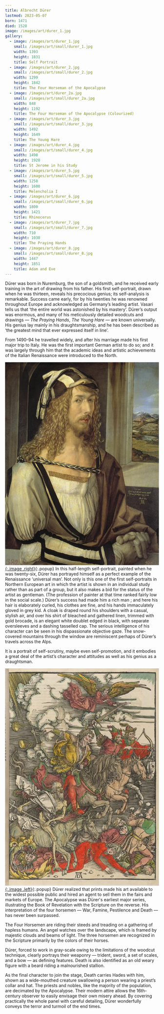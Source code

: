 ```yaml
---
title: Albrecht Dürer
lastmod: 2023-05-07
born: 1471
died: 1528
image: /images/art/durer_1.jpg
gallery:
  - image: /images/art/durer_1.jpg
    small: /images/art/small/durer_1.jpg
    width: 1393
    height: 1831
    title: Self Portrait
  - image: /images/art/durer_2.jpg
    small: /images/art/small/durer_2.jpg
    width: 1299
    height: 1842
    title: The Four Horseman of the Apocalypse
  - image: /images/art/durer_2a.jpg
    small: /images/art/small/durer_2a.jpg
    width: 848
    height: 1192
    title: The Four Horseman of the Apocalypse (Colourized)
  - image: /images/art/durer_3.jpg
    small: /images/art/small/durer_3.jpg
    width: 1492
    height: 1649
    title: The Young Hare
  - image: /images/art/durer_4.jpg
    small: /images/art/small/durer_4.jpg
    width: 1498
    height: 1928
    title: St Jerome in his Study
  - image: /images/art/durer_5.jpg
    small: /images/art/small/durer_5.jpg
    width: 1258
    height: 1600
    title: Melencholia I
  - image: /images/art/durer_6.jpg
    small: /images/art/small/durer_6.jpg
    width: 1800
    height: 1421
    title: Rhinocerus
  - image: /images/art/durer_7.jpg
    small: /images/art/small/durer_7.jpg
    width: 710
    height: 1038
    title: The Praying Hands
  - image: /images/art/durer_8.jpg
    small: /images/art/small/durer_8.jpg
    width: 1447
    height: 1851
    title: Adam and Eve
---
```


Dürer was born in Nuremburg, the son of a goldsmith, and he received early
training in the art of drawing from his father.  His first self-portrait, drawn
when he was thirteen, reveals his precocious genius; its self-analysis is
remarkable.  Success came early, for by his twenties he was renowned throughout
Europe and acknowledged as Germany’s leading artist. Vasari tells us that ‘the
entire world was astonished by his mastery’. Dürer’s output was enormous, and
many of his meticulously detailed woodcuts and drawings &mdash; _The Praying
Hands_, _The Young Hare_ &mdash; are known universally. His genius lay mainly
in his draughtsmanship, and he has been described as ‘the greatest mind that
ever expressed itself in line’.

From 1490-94 he travelled widely, and after his marriage made his first major
trip to Italy.  He was the first important German artist to do so; and it was
largely through him that the academic ideas and artistic achievements of the
Italian Renaissance were introduced to the North.

[![Self Portrait](/images/art/durer_1.jpg){:.image .right}](/images/art/durer_1.jpg){:.popup}
In this half-length self-portrait, painted when he was twenty-six, Dürer has
portrayed himself as a perfect example of the Renaissance ‘universal man’. Not
only is this one of the first self-portraits in Northern European art in which
the artist is shown in an individual study rather than as part of a group, but
it also makes a bid for the status of the artist as gentleman. (The profession
of painter at that time ranked fairly low in the social scale.) Dürer’s success
had made him a rich man ; and here his hair is elaborately curled, his clothes
are fine, and his hands immaculately gloved in grey kid. A cloak is draped
round his shoulders with a casual, stylish air, and over his shirt of bleached
and gathered linen, trimmed with gold brocade, is an elegant white doublet
edged in black, with separate oversleeves and a dashing tasselled cap. The
serious intelligence of his character can be seen in his dispassionate
objective gaze. The snow-covered mountains through the window are reminiscent
perhaps of Dürer’s travels across the Alps.

It is a portrait of self-scrutiny, maybe even self-promotion, and it embodies a
great deal of the artist’s character and attitudes as well as his genius as a
draughtsman.

[![The Four Horseman of the Apocalypse (Colourized)](/images/art/durer_2a.jpg){:.image .left}](/images/art/durer_2a.jpg){:.popup}
Dürer realized that prints made his art available to the widest possible public
and hired an agent to sell them in the fairs and markets of Europe. The
Apocalypse was Dürer's earliest major series, illustrating the Book of
Revelation with the Scripture on the reverse. His interpretation of the four
horsemen &mdash; War, Famine, Pestilence and Death &mdash; has never been
surpassed.

The Four Horsemen are riding their steeds and treading on a gathering of
hapless humans. An angel watches over the landscape, which is framed by
majestic clouds and beams of light. The three horsemen are recognized in the
Scripture primarily by the colors of their horses.

Dürer, forced to work in gray-scale owing to the limitations of the woodcut
technique, clearly portrays their weaponry &mdash; trident, sword, a set of
scales, and a bow &mdash; as defining features. Death is also identified as an
old weary figure with a beard riding a malnourished stallion.

As the final character to join the stage, Death carries Hades with him, shown
as a wide-mouthed creature swallowing a person wearing a priest’s collar and
hat. The priests and nobles, like the majority of the population, are decimated
by the Apocalypse. Their modern attire allows the 16th-century observer to
easily envisage their own misery ahead. By covering practically the whole panel
with careful detailing, Dürer wonderfully conveys the terror and turmoil of the
end times.
